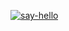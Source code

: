 [![say-hello](https://github.com/AnastasiaVAV/hexlet-my-first-workflow/actions/workflows/say-hello.yml/badge.svg)](https://github.com/AnastasiaVAV/hexlet-my-first-workflow/actions/workflows/say-hello.yml)
